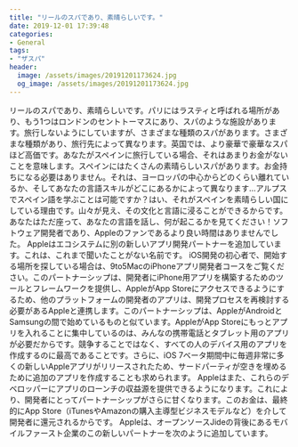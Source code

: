 ```yaml
---
title: "リールのスパであり、素晴らしいです。"
date: 2019-12-01 17:39:48
categories:
- General
tags:
- "ザスパ"
header:
  image: /assets/images/20191201173624.jpg
  og_image: /assets/images/20191201173624.jpg
---
```


リールのスパであり、素晴らしいです。パリにはラスティと呼ばれる場所があり、もう1つはロンドンのセントトーマスにあり、スパのような施設があります。旅行しないようにしていますが、さまざまな種類のスパがあります。さまざまな種類があり、旅行先によって異なります。英国では、より豪華で豪華なスパほど高価です。あなたがスペインに旅行している場合、それはあまりお金がないことを意味します。スペインにはたくさんの素晴らしいスパがあります。お金持ちになる必要はありません。それは、ヨーロッパの中心からどのくらい離れているか、そしてあなたの言語スキルがどこにあるかによって異なります…アルプスでスペイン語を学ぶことは可能ですか？はい、それがスペインを素晴らしい国にしている理由です。山々が見え、その文化と言語に浸ることができるからです。あなたはただ座って、あなたの言語を話し、何が起こるかを見てください！ソフトウェア開発者であり、Appleのファンであるより良い時間はありませんでした。 Appleはエコシステムに別の新しいアプリ開発パートナーを追加しています。これは、これまで聞いたことがない名前です。 iOS開発の初心者で、開始する場所を探している場合は、9to5MacのiPhoneアプリ開発者コースをご覧ください。このパートナーシップは、開発者にiPhone用アプリを構築するためのツールとフレームワークを提供し、AppleがApp Storeにアクセスできるようにするため、他のプラットフォームの開発者のアプリは、開発プロセスを再検討する必要があるAppleと連携します。このパートナーシップは、AppleがAndroidとSamsungの間で始めているものと似ています。AppleがApp Storeにもっとアプリを入れることに集中しているのは、みんなの携帯電話とタブレット用のアプリが必要だからです。競争することではなく、すべての人のデバイス用のアプリを作成するのに最高であることです。さらに、iOS 7ベータ期間中に毎週非常に多くの新しいAppleアプリがリリースされたため、サードパーティが空きを埋めるために追加のアプリを作成することも求められます。 Appleはまた、これらのデベロッパーにアプリのローンチの収益源を提供できるようになります。これにより、開発者にとってパートナーシップがさらに甘くなります。このお金は、最終的にApp Store（iTunesやAmazonの購入主導型ビジネスモデルなど）を介して開発者に還元されるからです。 Appleは、オープンソースJideの背後にあるモバイルファースト企業のこの新しいパートナーを次のように追加しています。
